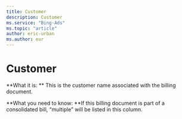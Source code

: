 ```yaml
---
title: Customer
description: Customer
ms.service: "Bing-Ads"
ms.topic: "article"
author: eric-urban
ms.author: eur
---
```


# Customer

**What it is: **    This is the customer name associated with the billing document.

**What you need to know: **If this billing document is part of a consolidated bill, “multiple” will be listed in this column.


